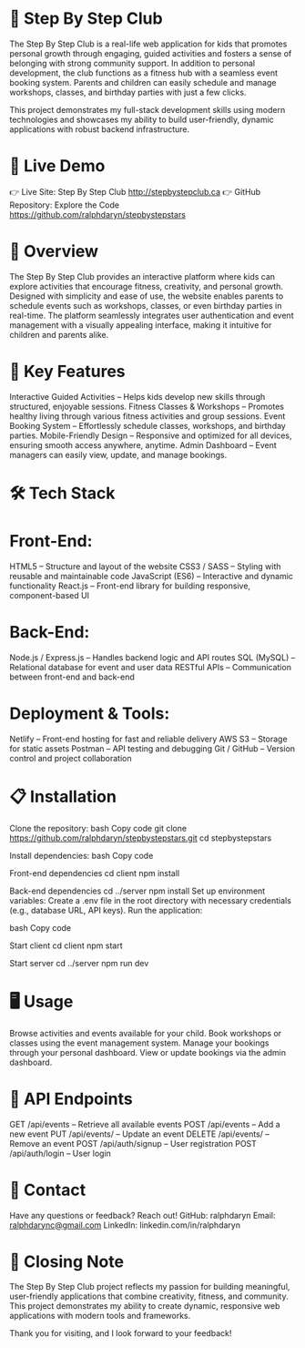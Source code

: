 # 🌟 Step By Step Club
The Step By Step Club is a real-life web application for kids that promotes personal growth through engaging, guided activities and fosters a sense of belonging with strong community support. In addition to personal development, the club functions as a fitness hub with a seamless event booking system. Parents and children can easily schedule and manage workshops, classes, and birthday parties with just a few clicks.

This project demonstrates my full-stack development skills using modern technologies and showcases my ability to build user-friendly, dynamic applications with robust backend infrastructure.

# 🚀 Live Demo 
👉 Live Site: Step By Step Club http://stepbystepclub.ca
👉 GitHub Repository: Explore the Code https://github.com/ralphdaryn/stepbystepstars

# 📖 Overview
The Step By Step Club provides an interactive platform where kids can explore activities that encourage fitness, creativity, and personal growth. Designed with simplicity and ease of use, the website enables parents to schedule events such as workshops, classes, or even birthday parties in real-time.
The platform seamlessly integrates user authentication and event management with a visually appealing interface, making it intuitive for children and parents alike.

# 🌟 Key Features
Interactive Guided Activities – Helps kids develop new skills through structured, enjoyable sessions.
Fitness Classes & Workshops – Promotes healthy living through various fitness activities and group sessions.
Event Booking System – Effortlessly schedule classes, workshops, and birthday parties.
Mobile-Friendly Design – Responsive and optimized for all devices, ensuring smooth access anywhere, anytime.
Admin Dashboard – Event managers can easily view, update, and manage bookings.

# 🛠 Tech Stack

# Front-End:
HTML5 – Structure and layout of the website
CSS3 / SASS – Styling with reusable and maintainable code
JavaScript (ES6) – Interactive and dynamic functionality
React.js – Front-end library for building responsive, component-based UI

# Back-End:
Node.js / Express.js – Handles backend logic and API routes
SQL (MySQL) – Relational database for event and user data
RESTful APIs – Communication between front-end and back-end

# Deployment & Tools:
Netlify – Front-end hosting for fast and reliable delivery
AWS S3 – Storage for static assets
Postman – API testing and debugging
Git / GitHub – Version control and project collaboration

# 📋 Installation
Clone the repository:
bash
Copy code
git clone https://github.com/ralphdaryn/stepbystepstars.git
cd stepbystepstars

Install dependencies:
bash
Copy code

Front-end dependencies
cd client
npm install

Back-end dependencies
cd ../server
npm install
Set up environment variables:
Create a .env file in the root directory with necessary credentials (e.g., database URL, API keys).
Run the application:

bash
Copy code

Start client
cd client
npm start

Start server
cd ../server
npm run dev

# 🖥️ Usage
Browse activities and events available for your child.
Book workshops or classes using the event management system.
Manage your bookings through your personal dashboard.
View or update bookings via the admin dashboard.

# 📡 API Endpoints
GET /api/events – Retrieve all available events
POST /api/events – Add a new event
PUT /api/events/
– Update an event
DELETE /api/events/
– Remove an event
POST /api/auth/signup – User registration
POST /api/auth/login – User login

# 📧 Contact
Have any questions or feedback? Reach out!
GitHub: ralphdaryn
Email: ralphdarync@gmail.com
LinkedIn: linkedin.com/in/ralphdaryn

# 💬 Closing Note
The Step By Step Club project reflects my passion for building meaningful, user-friendly applications that combine creativity, fitness, and community. This project demonstrates my ability to create dynamic, responsive web applications with modern tools and frameworks.

Thank you for visiting, and I look forward to your feedback!